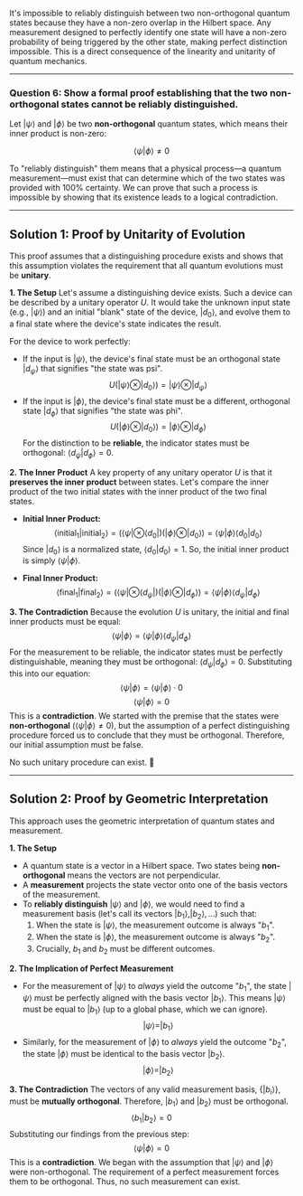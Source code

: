 It's impossible to reliably distinguish between two non-orthogonal quantum states because they have a non-zero overlap in the Hilbert space. Any measurement designed to perfectly identify one state will have a non-zero probability of being triggered by the other state, making perfect distinction impossible. This is a direct consequence of the linearity and unitarity of quantum mechanics.

***

### **Question 6: Show a formal proof establishing that the two non-orthogonal states cannot be reliably distinguished.**

Let $|\psi\rangle$ and $|\phi\rangle$ be two **non-orthogonal** quantum states, which means their inner product is non-zero:

$$\langle \psi | \phi \rangle \neq 0$$

To "reliably distinguish" them means that a physical process—a quantum measurement—must exist that can determine which of the two states was provided with 100% certainty. We can prove that such a process is impossible by showing that its existence leads to a logical contradiction.

---

## **Solution 1: Proof by Unitarity of Evolution**

This proof assumes that a distinguishing procedure exists and shows that this assumption violates the requirement that all quantum evolutions must be **unitary**.

**1. The Setup**
Let's assume a distinguishing device exists. Such a device can be described by a unitary operator $U$. It would take the unknown input state (e.g., $|\psi\rangle$) and an initial "blank" state of the device, $|d_0\rangle$, and evolve them to a final state where the device's state indicates the result.

For the device to work perfectly:
* If the input is $|\psi\rangle$, the device's final state must be an orthogonal state $|d_\psi\rangle$ that signifies "the state was psi".
    $$U (|\psi\rangle \otimes |d_0\rangle) = |\psi\rangle \otimes |d_\psi\rangle$$
* If the input is $|\phi\rangle$, the device's final state must be a different, orthogonal state $|d_\phi\rangle$ that signifies "the state was phi".
    $$U (|\phi\rangle \otimes |d_0\rangle) = |\phi\rangle \otimes |d_\phi\rangle$$
For the distinction to be **reliable**, the indicator states must be orthogonal: $\langle d_\psi | d_\phi \rangle = 0$.

**2. The Inner Product**
A key property of any unitary operator $U$ is that it **preserves the inner product** between states. Let's compare the inner product of the two initial states with the inner product of the two final states.

* **Initial Inner Product:**
    $$
    \langle \text{initial}_1 | \text{initial}_2 \rangle = (\langle \psi | \otimes \langle d_0 |) (|\phi\rangle \otimes |d_0\rangle) = \langle \psi | \phi \rangle \langle d_0 | d_0 \rangle
    $$
    Since $|d_0\rangle$ is a normalized state, $\langle d_0 | d_0 \rangle = 1$. So, the initial inner product is simply $\langle \psi | \phi \rangle$.

* **Final Inner Product:**
    $$
    \langle \text{final}_1 | \text{final}_2 \rangle = (\langle \psi | \otimes \langle d_\psi |) (|\phi\rangle \otimes |d_\phi\rangle) = \langle \psi | \phi \rangle \langle d_\psi | d_\phi \rangle
    $$

**3. The Contradiction**
Because the evolution $U$ is unitary, the initial and final inner products must be equal:
$$\langle \psi | \phi \rangle = \langle \psi | \phi \rangle \langle d_\psi | d_\phi \rangle$$For the measurement to be reliable, the indicator states must be perfectly distinguishable, meaning they must be orthogonal: $\langle d_\psi | d_\phi \rangle = 0$. Substituting this into our equation:$$\langle \psi | \phi \rangle = \langle \psi | \phi \rangle \cdot 0$$
$$\langle \psi | \phi \rangle = 0$$
This is a **contradiction**. We started with the premise that the states were **non-orthogonal** ($\langle \psi | \phi \rangle \neq 0$), but the assumption of a perfect distinguishing procedure forced us to conclude that they must be orthogonal. Therefore, our initial assumption must be false.

No such unitary procedure can exist. 🚫

---

## **Solution 2: Proof by Geometric Interpretation**

This approach uses the geometric interpretation of quantum states and measurement.

**1. The Setup**
* A quantum state is a vector in a Hilbert space. Two states being **non-orthogonal** means the vectors are not perpendicular.
* A **measurement** projects the state vector onto one of the basis vectors of the measurement.
* To **reliably distinguish** $|\psi\rangle$ and $|\phi\rangle$, we would need to find a measurement basis (let's call its vectors $|b_1\rangle, |b_2\rangle, \dots$) such that:
    1.  When the state is $|\psi\rangle$, the measurement outcome is always "$b_1$".
    2.  When the state is $|\phi\rangle$, the measurement outcome is always "$b_2$".
    3.  Crucially, $b_1$ and $b_2$ must be different outcomes.

**2. The Implication of Perfect Measurement**
* For the measurement of $|\psi\rangle$ to *always* yield the outcome "$b_1$", the state $|\psi\rangle$ must be perfectly aligned with the basis vector $|b_1\rangle$. This means $|\psi\rangle$ must be equal to $|b_1\rangle$ (up to a global phase, which we can ignore).
    $$|\psi\rangle = |b_1\rangle$$
* Similarly, for the measurement of $|\phi\rangle$ to *always* yield the outcome "$b_2$", the state $|\phi\rangle$ must be identical to the basis vector $|b_2\rangle$.
    $$|\phi\rangle = |b_2\rangle$$

**3. The Contradiction**
The vectors of any valid measurement basis, $\{|b_i\rangle\}$, must be **mutually orthogonal**. Therefore, $|b_1\rangle$ and $|b_2\rangle$ must be orthogonal.
$$\langle b_1 | b_2 \rangle = 0$$Substituting our findings from the previous step:$$\langle \psi | \phi \rangle = 0$$
This is a **contradiction**. We began with the assumption that $|\psi\rangle$ and $|\phi\rangle$ were non-orthogonal. The requirement of a perfect measurement forces them to be orthogonal. Thus, no such measurement can exist.